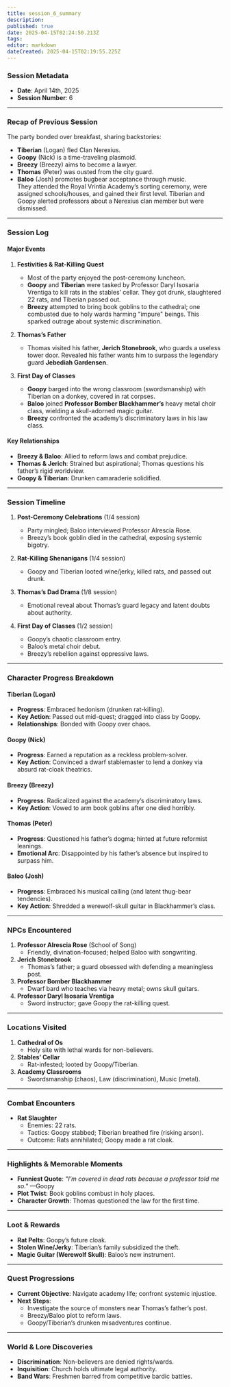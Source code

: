 ```yaml
---
title: session_6_summary
description: 
published: true
date: 2025-04-15T02:24:50.213Z
tags: 
editor: markdown
dateCreated: 2025-04-15T02:19:55.225Z
---
```


### **Session Metadata**  
- **Date**: April 14th, 2025
- **Session Number**: 6  

---

### **Recap of Previous Session**  
The party bonded over breakfast, sharing backstories:  
- **Tiberian** (Logan) fled Clan Nerexius.  
- **Goopy** (Nick) is a time-traveling plasmoid.  
- **Breezy** (Breezy) aims to become a lawyer.  
- **Thomas** (Peter) was ousted from the city guard.  
- **Baloo** (Josh) promotes bugbear acceptance through music.  
They attended the Royal Vrintia Academy’s sorting ceremony, were assigned schools/houses, and gained their first level. Tiberian and Goopy alerted professors about a Nerexius clan member but were dismissed.  

---

### **Session Log**  
#### **Major Events**  
1. **Festivities & Rat-Killing Quest**  
   - Most of the party enjoyed the post-ceremony luncheon.  
   - **Goopy** and **Tiberian** were tasked by Professor Daryl Isosaria Vrentiga to kill rats in the stables’ cellar. They got drunk, slaughtered 22 rats, and Tiberian passed out.  
   - **Breezy** attempted to bring book goblins to the cathedral; one combusted due to holy wards harming "impure" beings. This sparked outrage about systemic discrimination.  

2. **Thomas’s Father**  
   - Thomas visited his father, **Jerich Stonebrook**, who guards a useless tower door. Revealed his father wants him to surpass the legendary guard **Jebediah Gardensen**.  

3. **First Day of Classes**  
   - **Goopy** barged into the wrong classroom (swordsmanship) with Tiberian on a donkey, covered in rat corpses.  
   - **Baloo** joined **Professor Bomber Blackhammer’s** heavy metal choir class, wielding a skull-adorned magic guitar.  
   - **Breezy** confronted the academy’s discriminatory laws in his law class.  

#### **Key Relationships**  
- **Breezy & Baloo**: Allied to reform laws and combat prejudice.  
- **Thomas & Jerich**: Strained but aspirational; Thomas questions his father’s rigid worldview.  
- **Goopy & Tiberian**: Drunken camaraderie solidified.  

---

### **Session Timeline**  
1. **Post-Ceremony Celebrations** (1/4 session)  
   - Party mingled; Baloo interviewed Professor Alrescia Rose.  
   - Breezy’s book goblin died in the cathedral, exposing systemic bigotry.  

2. **Rat-Killing Shenanigans** (1/4 session)  
   - Goopy and Tiberian looted wine/jerky, killed rats, and passed out drunk.  

3. **Thomas’s Dad Drama** (1/8 session)  
   - Emotional reveal about Thomas’s guard legacy and latent doubts about authority.  

4. **First Day of Classes** (1/2 session)  
   - Goopy’s chaotic classroom entry.  
   - Baloo’s metal choir debut.  
   - Breezy’s rebellion against oppressive laws.  

---

### **Character Progress Breakdown**  
#### **Tiberian (Logan)**  
- **Progress**: Embraced hedonism (drunken rat-killing).  
- **Key Action**: Passed out mid-quest; dragged into class by Goopy.  
- **Relationships**: Bonded with Goopy over chaos.  

#### **Goopy (Nick)**  
- **Progress**: Earned a reputation as a reckless problem-solver.  
- **Key Action**: Convinced a dwarf stablemaster to lend a donkey via absurd rat-cloak theatrics.  

#### **Breezy (Breezy)**  
- **Progress**: Radicalized against the academy’s discriminatory laws.  
- **Key Action**: Vowed to arm book goblins after one died horribly.  

#### **Thomas (Peter)**  
- **Progress**: Questioned his father’s dogma; hinted at future reformist leanings.  
- **Emotional Arc**: Disappointed by his father’s absence but inspired to surpass him.  

#### **Baloo (Josh)**  
- **Progress**: Embraced his musical calling (and latent thug-bear tendencies).  
- **Key Action**: Shredded a werewolf-skull guitar in Blackhammer’s class.  

---

### **NPCs Encountered**  
1. **Professor Alrescia Rose** (School of Song)  
   - Friendly, divination-focused; helped Baloo with songwriting.  
2. **Jerich Stonebrook**  
   - Thomas’s father; a guard obsessed with defending a meaningless post.  
3. **Professor Bomber Blackhammer**  
   - Dwarf bard who teaches via heavy metal; owns skull guitars.  
4. **Professor Daryl Isosaria Vrentiga**  
   - Sword instructor; gave Goopy the rat-killing quest.  

---

### **Locations Visited**  
1. **Cathedral of Os**  
   - Holy site with lethal wards for non-believers.  
2. **Stables’ Cellar**  
   - Rat-infested; looted by Goopy/Tiberian.  
3. **Academy Classrooms**  
   - Swordsmanship (chaos), Law (discrimination), Music (metal).  

---

### **Combat Encounters**  
- **Rat Slaughter**  
  - Enemies: 22 rats.  
  - Tactics: Goopy stabbed; Tiberian breathed fire (risking arson).  
  - Outcome: Rats annihilated; Goopy made a rat cloak.  

---

### **Highlights & Memorable Moments**  
- **Funniest Quote**: *"I’m covered in dead rats because a professor told me so."* —Goopy  
- **Plot Twist**: Book goblins combust in holy places.  
- **Character Growth**: Thomas questioned the law for the first time.  

---

### **Loot & Rewards**  
- **Rat Pelts**: Goopy’s future cloak.  
- **Stolen Wine/Jerky**: Tiberian’s family subsidized the theft.  
- **Magic Guitar (Werewolf Skull)**: Baloo’s new instrument.  

---

### **Quest Progressions**  
- **Current Objective**: Navigate academy life; confront systemic injustice.  
- **Next Steps**:  
  - Investigate the source of monsters near Thomas’s father’s post.  
  - Breezy/Baloo plot to reform laws.  
  - Goopy/Tiberian’s drunken misadventures continue.  

---

### **World & Lore Discoveries**  
- **Discrimination**: Non-believers are denied rights/wards.  
- **Inquisition**: Church holds ultimate legal authority.  
- **Band Wars**: Freshmen barred from competitive bardic battles.  
